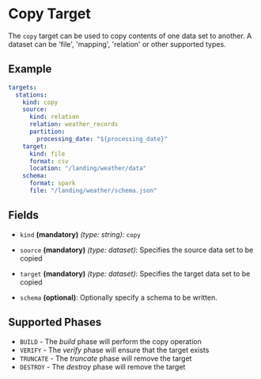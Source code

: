 # Copy Target

The `copy` target can be used to copy contents of one data set to another. A dataset can be 'file', 'mapping', 'relation'
or other supported types.

## Example

```yaml
targets:
  stations:
    kind: copy
    source:
      kind: relation
      relation: weather_records
      partition:
        processing_date: "${processing_date}"
    target:
      kind: file
      format: csv
      location: "/landing/weather/data"
    schema:
      format: spark
      file: "/landing/weather/schema.json"
```

## Fields

* `kind` **(mandatory)** *(type: string)*: `copy`

* `source` **(mandatory)** *(type: dataset)*: 
Specifies the source data set to be copied

* `target` **(mandatory)** *(type: dataset)*: 
Specifies the target data set to be copied

* `schema` **(optional)**:
Optionally specify a schema to be written.


## Supported Phases
* `BUILD` - The *build* phase will perform the copy operation
* `VERIFY` - The *verify* phase will ensure that the target exists
* `TRUNCATE` - The *truncate* phase will remove the target
* `DESTROY` - The *destroy* phase will remove the target
